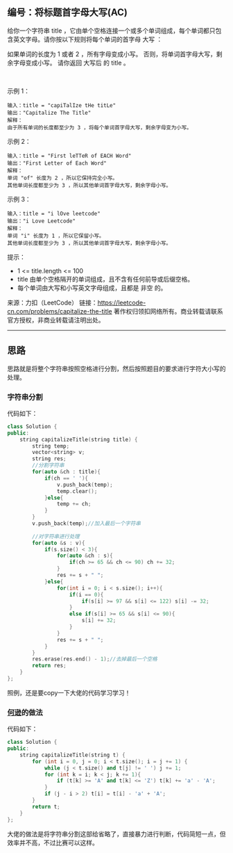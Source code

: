 ## 编号：将标题首字母大写(AC)

给你一个字符串 title ，它由单个空格连接一个或多个单词组成，每个单词都只包含英文字母。请你按以下规则将每个单词的首字母 大写 ：

如果单词的长度为 1 或者 2 ，所有字母变成小写。
否则，将单词首字母大写，剩余字母变成小写。
请你返回 大写后 的 title 。

 

示例 1：
```
输入：title = "capiTalIze tHe titLe"
输出："Capitalize The Title"
解释：
由于所有单词的长度都至少为 3 ，将每个单词首字母大写，剩余字母变为小写。
```
示例 2：
```
输入：title = "First leTTeR of EACH Word"
输出："First Letter of Each Word"
解释：
单词 "of" 长度为 2 ，所以它保持完全小写。
其他单词长度都至少为 3 ，所以其他单词首字母大写，剩余字母小写。
```
示例 3：
```
输入：title = "i lOve leetcode"
输出："i Love Leetcode"
解释：
单词 "i" 长度为 1 ，所以它保留小写。
其他单词长度都至少为 3 ，所以其他单词首字母大写，剩余字母小写。 
```
提示：

* 1 <= title.length <= 100
* title 由单个空格隔开的单词组成，且不含有任何前导或后缀空格。
* 每个单词由大写和小写英文字母组成，且都是 非空 的。

来源：力扣（LeetCode）
链接：https://leetcode-cn.com/problems/capitalize-the-title
著作权归领扣网络所有。商业转载请联系官方授权，非商业转载请注明出处。

---
## 思路

思路就是将整个字符串按照空格进行分割，然后按照题目的要求进行字符大小写的处理。

### 字符串分割

代码如下：
```c++
class Solution {
public:
    string capitalizeTitle(string title) {
        string temp;
        vector<string> v;
        string res;
        //分割字符串
        for(auto &ch : title){
            if(ch == ' '){
                v.push_back(temp); 
                temp.clear();
            }else{
                temp += ch;
            }
        }
        v.push_back(temp);//加入最后一个字符串
        
        //对字符串进行处理
        for(auto &s : v){
            if(s.size() < 3){
                for(auto &ch : s){
                    if(ch >= 65 && ch <= 90) ch += 32;
                }
                res += s + " ";
            }else{
                for(int i = 0; i < s.size(); i++){
                    if(i == 0){
                        if(s[i] >= 97 && s[i] <= 122) s[i] -= 32;
                    }
                    else if(s[i] >= 65 && s[i] <= 90){
                        s[i] += 32;
                    }
                }
                res += s + " ";
            } 
        }
        res.erase(res.end() - 1);//去掉最后一个空格
        return res;
    }
};
```

照例，还是要copy一下大佬的代码学习学习！

### [何逊](https://leetcode-cn.com/u/heltion/)的做法

代码如下：
```c++
class Solution {
public:
    string capitalizeTitle(string t) {
        for (int i = 0, j = 0; i < t.size(); i = j += 1) {
            while (j < t.size() and t[j] != ' ') j += 1;
            for (int k = i; k < j; k += 1){ 
                if (t[k] >= 'A' and t[k] <= 'Z') t[k] += 'a' - 'A';
            }
            if (j - i > 2) t[i] = t[i] - 'a' + 'A';
        }
        return t;
    }
};
```

大佬的做法是将字符串分割这部给省略了，直接暴力进行判断，代码简短一点，但效率并不高，不过比赛可以这样。